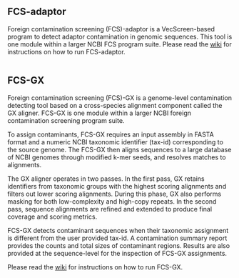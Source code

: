## FCS-adaptor
Foreign contamination screening (FCS)-adaptor is a VecScreen-based program to detect adaptor contamination in genomic sequences. This tool is one module within a larger NCBI FCS program suite. Please read the [wiki](https://github.com/ncbi/fcs/wiki) for instructions on how to run FCS-adaptor.  
` `
## FCS-GX
Foreign contamination screening (FCS)-GX is a genome-level contamination detecting tool based on a cross-species alignment component called the GX aligner. FCS-GX is one module within a larger NCBI foreign contamination screening program suite.

To assign contaminants, FCS-GX requires an input assembly in FASTA format and a numeric NCBI taxonomic identifier (tax-id) corresponding to the source genome. The FCS-GX then aligns sequences to a large database of NCBI genomes through modified k-mer seeds, and resolves matches to alignments.

The GX aligner operates in two passes. In the first pass, GX retains identifiers from taxonomic groups with the highest scoring alignments and filters out lower scoring alignments. During this phase, GX also performs masking for both low-complexity and high-copy repeats. In the second pass, sequence alignments are refined and extended to produce final coverage and scoring metrics.

FCS-GX detects contaminant sequences when their taxonomic assignment is different from the user provided tax-id. A contamination summary report provides the counts and total sizes of contaminant regions. Results are also provided at the sequence-level for the inspection of FCS-GX assignments.

Please read the [wiki](https://github.com/ncbi/fcs/wiki) for instructions on how to run FCS-GX.
